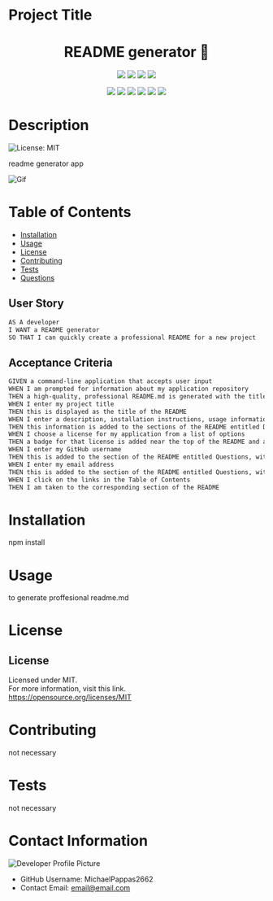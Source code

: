 
# Project Title

  <h1 align="center">README generator 👋</h1>

  <p align="center">
    <img src="https://img.shields.io/github/repo-size/MichaelPappas2662/ReadMeGenerator" />
    <img src="https://img.shields.io/github/languages/top/MichaelPappas2662/ReadMeGenerator"  />
    <img src="https://img.shields.io/github/issues/MichaelPappas2662/ReadMeGenerator" />
    <img src="https://img.shields.io/github/last-commit/MichaelPappas2662/ReadMeGenerator" >
</p>

<p align="center">
    <img src="https://img.shields.io/badge/Javascript-yellow" />
    <img src="https://img.shields.io/badge/jQuery-blue"  />
    <img src="https://img.shields.io/badge/-node.js-green" />
    <img src="https://img.shields.io/badge/-inquirer-red" >
    <img src="https://img.shields.io/badge/-screencastify-lightgrey" />
    <img src="https://img.shields.io/badge/-json-orange" />
</p>

# Description

  ![License: MIT](https://img.shields.io/badge/License-MIT-yellow.svg)

  readme generator app

  ![Gif](./assets/readme.gif)

# Table of Contents

* [Installation](#-Installation)
* [Usage](#-Usage)
* [License](#-Installation)
* [Contributing](#-Contributing)
* [Tests](#-Tests)
* [Questions](#-Contact-Information)

## User Story

```md
AS A developer
I WANT a README generator
SO THAT I can quickly create a professional README for a new project
```

## Acceptance Criteria

```md
GIVEN a command-line application that accepts user input
WHEN I am prompted for information about my application repository
THEN a high-quality, professional README.md is generated with the title of my project and sections entitled Description, Table of Contents, Installation, Usage, License, Contributing, Tests, and Questions
WHEN I enter my project title
THEN this is displayed as the title of the README
WHEN I enter a description, installation instructions, usage information, contribution guidelines, and test instructions
THEN this information is added to the sections of the README entitled Description, Installation, Usage, Contributing, and Tests
WHEN I choose a license for my application from a list of options
THEN a badge for that license is added near the top of the README and a notice is added to the section of the README entitled License that explains which license the application is covered under
WHEN I enter my GitHub username
THEN this is added to the section of the README entitled Questions, with a link to my GitHub profile
WHEN I enter my email address
THEN this is added to the section of the README entitled Questions, with instructions on how to reach me with additional questions
WHEN I click on the links in the Table of Contents
THEN I am taken to the corresponding section of the README
```



# Installation

  npm install

# Usage

  to generate proffesional readme.md

# License

## License

  Licensed under MIT.<br/>
  For more information, visit this link.<br/>
  <https://opensource.org/licenses/MIT>
  
# Contributing

  not necessary

# Tests

  not necessary

# Contact Information

  ![Developer Profile Picture](undefined)

* GitHub Username: MichaelPappas2662
* Contact Email: email@email.com
  